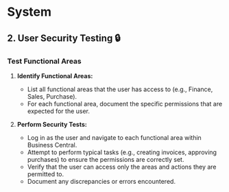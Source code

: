 # System

## 2. User Security Testing 🔒

### Test Functional Areas

1. **Identify Functional Areas:**
   - List all functional areas that the user has access to (e.g., Finance, Sales, Purchase).
   - For each functional area, document the specific permissions that are expected for the user.

2. **Perform Security Tests:**
   - Log in as the user and navigate to each functional area within Business Central.
   - Attempt to perform typical tasks (e.g., creating invoices, approving purchases) to ensure the permissions are correctly set.
   - Verify that the user can access only the areas and actions they are permitted to.
   - Document any discrepancies or errors encountered.
